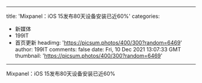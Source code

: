 
---
title: 'Mixpanel：iOS 15发布80天设备安装已近60%'
categories: 
 - 新媒体
 - 199IT
 - 首页更新
headimg: 'https://picsum.photos/400/300?random=6469'
author: 199IT
comments: false
date: Fri, 10 Dec 2021 13:07:33 GMT
thumbnail: 'https://picsum.photos/400/300?random=6469'
---

<div>   
Mixpanel：iOS 15发布80天设备安装已近60%  
</div>
            